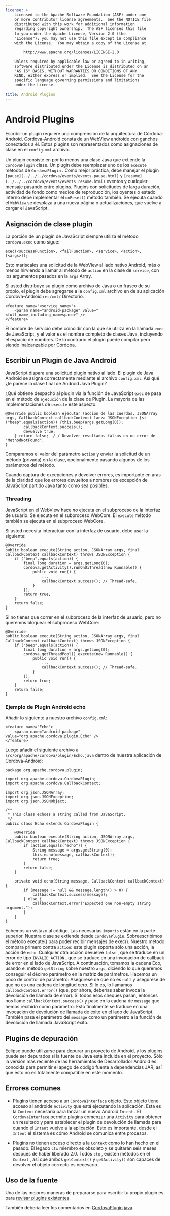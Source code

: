 ```yaml
---
license: >
    Licensed to the Apache Software Foundation (ASF) under one
    or more contributor license agreements.  See the NOTICE file
    distributed with this work for additional information
    regarding copyright ownership.  The ASF licenses this file
    to you under the Apache License, Version 2.0 (the
    "License"); you may not use this file except in compliance
    with the License.  You may obtain a copy of the License at

        http://www.apache.org/licenses/LICENSE-2.0

    Unless required by applicable law or agreed to in writing,
    software distributed under the License is distributed on an
    "AS IS" BASIS, WITHOUT WARRANTIES OR CONDITIONS OF ANY
    KIND, either express or implied.  See the License for the
    specific language governing permissions and limitations
    under the License.

title: Android Plugins
---
```


# Android Plugins

Escribir un plugin requiere una comprensión de la arquitectura de Córdoba-Android. Cordova-Android consta de un WebView androide con ganchos conectados a él. Estos plugins son representados como asignaciones de clase en el `config.xml` archivo.

Un plugin consiste en por lo menos una clase Java que extiende la `CordovaPlugin` clase. Un plugin debe reemplazar uno de los `execute` métodos de `CordovaPlugin` . Como mejor práctica, debe manejar el plugin `[pause](../../../cordova/events/events.pause.html)` y `[resume](../../../cordova/events/events.resume.html)` eventos y cualquier mensaje pasando entre plugins. Plugins con solicitudes de larga duración, actividad de fondo como medios de reproducción, los oyentes o estado interno debe implementar el `onReset()` método también. Se ejecuta cuando el `WebView` se desplaza a una nueva página o actualizaciones, que vuelve a cargar el JavaScript.

## Asignación de clase plugin

La porción de un plugin de JavaScript siempre utiliza el método `cordova.exec` como sigue:

    exec(<successFunction>, <failFunction>, <service>, <action>, [<args>]);
    

Esto mariscales una solicitud de la WebView al lado nativo Android, más o menos hirviendo a llamar al método de `action` en la clase de `service`, con los argumentos pasados en la `args` Array.

Si usted distribuye su plugin como archivo de Java o un frasco de su propio, el plugin debe agregarse a la `config.xml` archivo en de su aplicación Cordova-Android `res/xml/` Directorio.

    <feature name="<service_name>">
        <param name="android-package" value="<full_name_including_namespace>" />
    </feature>
    

El nombre de servicio debe coincidir con la que se utiliza en la llamada `exec` de JavaScript, y el valor es el nombre completo de clases Java, incluyendo el espacio de nombres. De lo contrario el plugin puede compilar pero siendo inalcanzable por Córdoba.

## Escribir un Plugin de Java Android

JavaScript dispara una solicitud plugin nativo al lado. El plugin de Java Android se asigna correctamente mediante el archivo `config.xml`. Así qué ¿te parece la clase final de Android Java Plugin?

¿Qué obtiene despachó al plugin vía la función de JavaScript `exec` se pasa en el método de `ejecución` de la clase de Plugin. La mayoría de las implementaciones de `execute` este aspecto:

    @Override public boolean ejecutar (acción de las cuerdas, JSONArray args, CallbackContext callbackContext) lanza JSONException {si ("beep".equals(action)) {this.beep(args.getLong(0));
            callbackContext.success();
            devuelve true;
        } return false;  / / Devolver resultados falsos en un error de "MethodNotFound".
    }
    

Comparamos el valor del parámetro `action` y enviar la solicitud de un método (privada) en la clase, opcionalmente pasando algunos de los parámetros del método.

Cuando captura de excepciones y devolver errores, es importante en aras de la claridad que los errores devueltos a nombres de excepción de JavaScript partido Java tanto como sea posibles.

### Threading

JavaScript en el WebView hace *no* ejecuta en el subproceso de la interfaz de usuario. Se ejecuta en el subproceso WebCore. El `execute` método también se ejecuta en el subproceso WebCore.

Si usted necesita interactuar con la interfaz de usuario, debe usar la siguiente:

    @Override
    public boolean execute(String action, JSONArray args, final CallbackContext callbackContext) throws JSONException {
        if ("beep".equals(action)) {
            final long duration = args.getLong(0);
            cordova.getActivity().runOnUiThread(new Runnable() {
                public void run() {
                    ...
                    callbackContext.success(); // Thread-safe.
                }
            });
            return true;
        }
        return false;
    }
    

Si no tienes que correr en el subproceso de la interfaz de usuario, pero no queremos bloquear el subproceso WebCore:

    @Override
    public boolean execute(String action, JSONArray args, final CallbackContext callbackContext) throws JSONException {
        if ("beep".equals(action)) {
            final long duration = args.getLong(0);
            cordova.getThreadPool().execute(new Runnable() {
                public void run() {
                    ...
                    callbackContext.success(); // Thread-safe.
                }
            });
            return true;
        }
        return false;
    }
    

### Ejemplo de Plugin Android echo

Añadir lo siguiente a nuestro archivo `config.xml`:

    <feature name="Echo">
        <param name="android-package" value="org.apache.cordova.plugin.Echo" />
    </feature>
    

Luego añadir el siguiente archivo a `src/org/apache/cordova/plugin/Echo.java` dentro de nuestra aplicación de Cordova-Android:

    package org.apache.cordova.plugin;
    
    import org.apache.cordova.CordovaPlugin;
    import org.apache.cordova.CallbackContext;
    
    import org.json.JSONArray;
    import org.json.JSONException;
    import org.json.JSONObject;
    
    /**
     * This class echoes a string called from JavaScript.
     */
    public class Echo extends CordovaPlugin {
    
        @Override
        public boolean execute(String action, JSONArray args, CallbackContext callbackContext) throws JSONException {
            if (action.equals("echo")) {
                String message = args.getString(0);
                this.echo(message, callbackContext);
                return true;
            }
            return false;
        }
    
        private void echo(String message, CallbackContext callbackContext) {
            if (message != null && message.length() > 0) {
                callbackContext.success(message);
            } else {
                callbackContext.error("Expected one non-empty string argument.");
            }
        }
    }
    

Echemos un vistazo al código. Las necesarias `imports` están en la parte superior. Nuestra clase se extiende desde `CordovaPlugin`. Sobreescribimos el método execute() para poder recibir mensajes de exec(). Nuestro método compara primero contra `action`: este plugin soporta sólo una acción, la acción de `echo`. Cualquier otra acción devuelve `false` , que se traduce en un error de tipo `INVALID_ACTION` , que se traduce en una invocación de callback de error en el lado de JavaScript. A continuación, tomamos la cadena Eco, usando el método `getString` sobre nuestro `args`, diciendo lo que queremos conseguir el décimo parámetro en la matriz de parámetros. Hacemos un poco de control de parámetro: Asegúrese de que no es `null` y asegúrese de que no es una cadena de longitud cero. Si lo es, lo llamamos `callbackContext.error()` (que, por ahora, deberías saber invoca la devolución de llamada de error). Si todos esos cheques pasan, entonces nos llame `callbackContext.success()` y pase en la cadena de `message` que hemos recibido como parámetro. Esto finalmente se traduce en una invocación de devolución de llamada de éxito en el lado de JavaScript. También pasa el parámetro del `message` como un parámetro a la función de devolución de llamada JavaScript éxito.

## Plugins de depuración

Eclipse puede utilizarse para depurar un proyecto de Android, y los plugins puede ser depurados si la fuente de Java está incluida en el proyecto. Sólo la versión más reciente de las herramientas de Desarrollador Android es conocida para permitir el apego de código fuente a dependencias JAR, así que esto no es totalmente compatible en este momento.

## Errores comunes

*   Plugins tienen acceso a un `CordovaInterface` objeto. Este objeto tiene acceso al androide `Activity` que está ejecutando la aplicación. Esta es la `Context` necesaria para lanzar un nuevo Android `Intent` . El `CordovaInterface` permite plugins comenzar una `Activity` para obtener un resultado y para establecer el plugin de devolución de llamada para cuando el `Intent` vuelve a la aplicación. Esto es importante, desde el `Intent` el sistema es cómo Android se comunica entre procesos.

*   Plugins no tienen acceso directo a la `Context` como lo han hecho en el pasado. El legado `ctx` miembro es obsoleto y se quitarán seis meses después de haber liberado 2.0. Todos `ctx` , existen métodos en el `Context` , así que ambos `getContext()` y `getActivity()` son capaces de devolver el objeto correcto es necesario.

## Uso de la fuente

Una de las mejores maneras de prepararse para escribir tu propio plugin es para [revisar plugins existentes][1].

 [1]: https://github.com/apache/cordova-android/tree/master/framework/src/org/apache/cordova

También debería leer los comentarios en [CordovaPlugin.java][2].

 [2]: https://github.com/apache/cordova-android/blob/master/framework/src/org/apache/cordova/CordovaPlugin.java